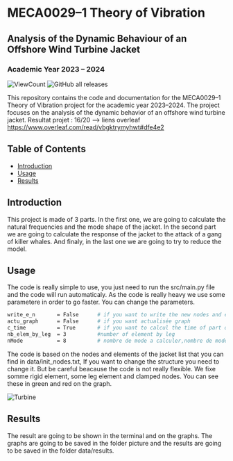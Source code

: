 # MECA0029–1 Theory of Vibration

## Analysis of the Dynamic Behaviour of an Offshore Wind Turbine Jacket

### Academic Year 2023 – 2024
![ViewCount](https://hits.seeyoufarm.com/api/count/incr/badge.svg?url=https://github.com/VictorRenkin/meca0029-1_projet_vibra&count_bg=%2379C83D&title_bg=%23555555&icon=github.svg&icon_color=%23E7E7E7&title=views&edge_flat=false)
![GitHub all releases](https://img.shields.io/github/downloads/VictorRenkin/meca0029-1_projet_vibra/total)


This repository contains the code and documentation for the MECA0029–1 Theory of Vibration project for the academic year 2023–2024. The project focuses on the analysis of the dynamic behavior of an offshore wind turbine jacket. Resultat projet : 16/20 --> liens overleaf https://www.overleaf.com/read/vbgktrymyhwt#dfe4e2

## Table of Contents

- [Introduction](#introduction)
- [Usage](#usage)
- [Results](#results)

## Introduction

This project is made of 3 parts. In the first one, we are going to calculate the natural frequencies and the mode shape of the jacket. In the second part we are going to calculate the response of the jacket to the attack of a gang of killer whales. And finaly, in the last one we are going to try to reduce the model. 

## Usage
The code is really simple to use, you just need to run the src/main.py file and the code will run automaticaly. As the code is really heavy we use some parametere in order to go faster. You can change the parameters.

```bash
write_e_n       = False      # if you want to write the new nodes and element in a file and the answers
actu_graph      = False      # if you want actualisée graph
c_time          = True       # if you want to calcul the time of part of the programm
nb_elem_by_leg  = 3          #number of element by leg
nMode           = 8          # nombre de mode a calculer,nombre de mode inclus dans la superoposition modale max 8
```	
The code is based on the nodes and elements of the jacket list that you can find in data/init_nodes.txt, If you want to change the structure you need to change it. But be careful beacause the code is not really flexible. We fixe somme rigid element, some leg element and clamped nodes. You can see these in green and red on the graph.

![Turbine](picture/readme/turbine.png)  

## Results

The result are going to be shown in the terminal and on the graphs. The graphs are going to be saved in the folder picture and the results are going to be saved in the folder data/results.
